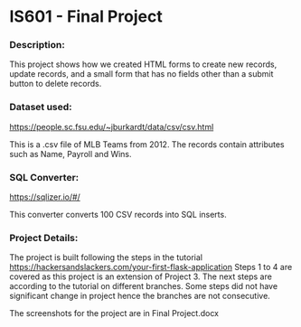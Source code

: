 # __IS601 - Final Project__

### __Description:__
This project shows how we created HTML forms to create new records, update records, and a small form that has no fields other than a submit button to delete records. 

### __Dataset used:__    
https://people.sc.fsu.edu/~jburkardt/data/csv/csv.html

This is a .csv file of MLB Teams from 2012. The records contain attributes such as Name, Payroll and Wins.

### __SQL Converter:__ 
https://sqlizer.io/#/

This converter converts 100 CSV records into SQL inserts.

### __Project Details:__
The project is built following the steps in the tutorial https://hackersandslackers.com/your-first-flask-application 
Steps 1 to 4 are covered as this project is an extension of Project 3.
The next steps are according to the tutorial on different branches.
Some steps did not have significant change in project hence the branches are not consecutive.

The screenshots for the project are in Final Project.docx
